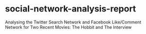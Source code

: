 # social-network-analysis-report
Analysing the Twitter Search Network and Facebook Like/Comment Network for Two Recent Movies: The Hobbit and The Interview
